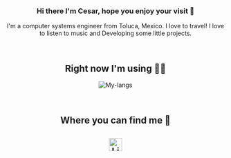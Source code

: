 <h3 align="center"> Hi there I'm Cesar, hope you enjoy your visit 👋 </h3>
<p align="center"> I'm a computer systems engineer from Toluca, Mexico.
I love to travel! I love to listen to music and Developing some little projects. </p>
</br>

<h2 align="center"> Right now I'm using 👨‍💼 </h2>
<p align="center"><img src="https://github-readme-stats.vercel.app/api/top-langs/?username=cuarcuar&langs_count=10&theme=tokyonight&layout=compact" alt="My-langs" /></p>
</br>

<h2 align="center"> Where you can find me 🧔 <h2>
<p align="center">
  <a href="https://www.linkedin.com/in/cuarcuar/">
    <img src="https://cdn-icons-png.flaticon.com/512/174/174857.png" alt="Linkedin profile" height="30" width="30">
  </a>
</p>
